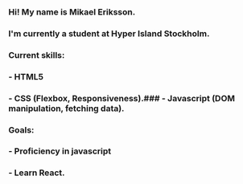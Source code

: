 ### Hi! My name is Mikael Eriksson.

### I'm currently a student at Hyper Island Stockholm.

### Current skills: 

### - HTML5
### -  CSS (Flexbox, Responsiveness).### - Javascript (DOM manipulation, fetching data).

### Goals: 
### - Proficiency in javascript 
### - Learn React.